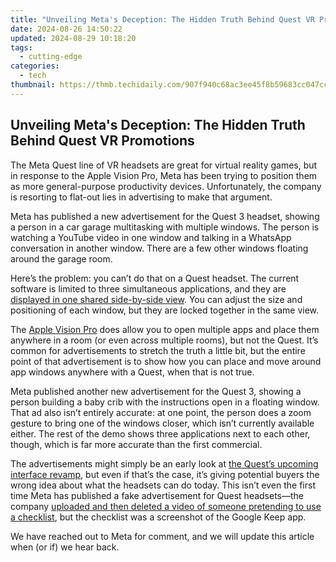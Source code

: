 ```yaml
---
title: "Unveiling Meta's Deception: The Hidden Truth Behind Quest VR Promotions"
date: 2024-08-26 14:50:22
updated: 2024-08-29 10:18:20
tags:
  - cutting-edge
categories:
  - tech
thumbnail: https://thmb.techidaily.com/907f940c68ac3ee45f8b59683cc047cc04665184817513adef7255fa53df8a70.jpg
---
```


## Unveiling Meta's Deception: The Hidden Truth Behind Quest VR Promotions

The Meta Quest line of VR headsets are great for virtual reality games, but in response to the Apple Vision Pro, Meta has been trying to position them as more general-purpose productivity devices. Unfortunately, the company is resorting to flat-out lies in advertising to make that argument.

 Meta has published a new advertisement for the Quest 3 headset, showing a person in a car garage multitasking with multiple windows. The person is watching a YouTube video in one window and talking in a WhatsApp conversation in another window. There are a few other windows floating around the garage room.

 Here’s the problem: you can’t do that on a Quest headset. The current software is limited to three simultaneous applications, and they are [displayed in one shared side-by-side view](https://www.meta.com/blog/quest/multitasking-accessibility-improvements-and-air-link-for-quest-1-in-the-latest-oculus-software-update/). You can adjust the size and positioning of each window, but they are locked together in the same view.

 The [Apple Vision Pro](https://tiktok-videos.techidaily.com/formulating-a-heartfelt-tiktok-epilogue-for-2024/) does allow you to open multiple apps and place them anywhere in a room (or even across multiple rooms), but not the Quest. It’s common for advertisements to stretch the truth a little bit, but the entire point of that advertisement is to show how you can place and move around app windows anywhere with a Quest, when that is not true.

 Meta published another new advertisement for the Quest 3, showing a person building a baby crib with the instructions open in a floating window. That ad also isn’t entirely accurate: at one point, the person does a zoom gesture to bring one of the windows closer, which isn’t currently available either. The rest of the demo shows three applications next to each other, though, which is far more accurate than the first commercial.

 The advertisements might simply be an early look at [the Quest’s upcoming interface revamp](https://www.androidcentral.com/gaming/virtual-reality/meta-quest-ui-overhaul-tease), but even if that’s the case, it’s giving potential buyers the wrong idea about what the headsets can do today. This isn’t even the first time Meta has published a fake advertisement for Quest headsets—the company [uploaded and then deleted a video of someone pretending to use a checklist](https://twitter.com/AlbertoMR3/status/1758793451385098242), but the checklist was a screenshot of the Google Keep app.

 We have reached out to Meta for comment, and we will update this article when (or if) we hear back.

<ins class="adsbygoogle"
     style="display:block"
     data-ad-format="autorelaxed"
     data-ad-client="ca-pub-7571918770474297"
     data-ad-slot="1223367746"></ins>



<ins class="adsbygoogle"
     style="display:block"
     data-ad-client="ca-pub-7571918770474297"
     data-ad-slot="8358498916"
     data-ad-format="auto"
     data-full-width-responsive="true"></ins>
